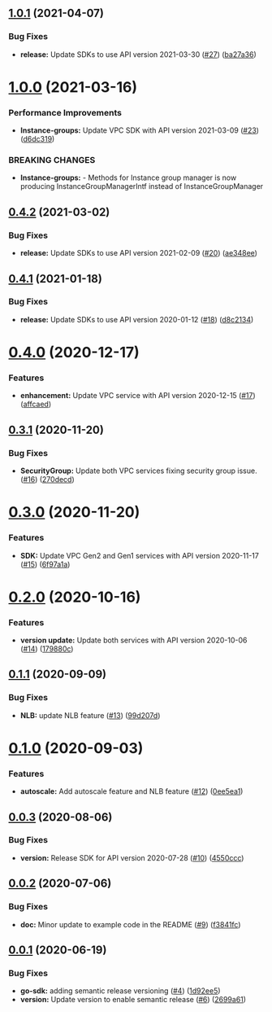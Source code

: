 ## [1.0.1](https://github.com/ujjwal-ibm/test-go-sdk/compare/v1.0.0...v1.0.1) (2021-04-07)


### Bug Fixes

* **release:** Update SDKs to use API version 2021-03-30 ([#27](https://github.com/ujjwal-ibm/test-go-sdk/issues/27)) ([ba27a36](https://github.com/ujjwal-ibm/test-go-sdk/commit/ba27a36f743d07a1cae4fb45f83478adf4d33d79))

# [1.0.0](https://github.com/ujjwal-ibm/test-go-sdk/compare/v0.4.2...v1.0.0) (2021-03-16)


### Performance Improvements

* **Instance-groups:** Update VPC SDK with API version 2021-03-09 ([#23](https://github.com/ujjwal-ibm/test-go-sdk/issues/23)) ([d6dc319](https://github.com/ujjwal-ibm/test-go-sdk/commit/d6dc319bb5aa19aff4fd89872198b6e573545110))


### BREAKING CHANGES

* **Instance-groups:** - Methods for Instance group manager is now producing InstanceGroupManagerIntf instead of InstanceGroupManager

## [0.4.2](https://github.com/ujjwal-ibm/test-go-sdk/compare/v0.4.1...v0.4.2) (2021-03-02)


### Bug Fixes

* **release:** Update SDKs to use API version 2021-02-09 ([#20](https://github.com/ujjwal-ibm/test-go-sdk/issues/20)) ([ae348ee](https://github.com/ujjwal-ibm/test-go-sdk/commit/ae348ee347f7405fac4ab4574392673a9194f6bd))

## [0.4.1](https://github.com/ujjwal-ibm/test-go-sdk/compare/v0.4.0...v0.4.1) (2021-01-18)


### Bug Fixes

* **release:** Update SDKs to use API version 2020-01-12 ([#18](https://github.com/ujjwal-ibm/test-go-sdk/issues/18)) ([d8c2134](https://github.com/ujjwal-ibm/test-go-sdk/commit/d8c21345b1ed032484fbaf57456d4f476423b5fc))

# [0.4.0](https://github.com/ujjwal-ibm/test-go-sdk/compare/v0.3.1...v0.4.0) (2020-12-17)


### Features

* **enhancement:** Update VPC service with API version 2020-12-15 ([#17](https://github.com/ujjwal-ibm/test-go-sdk/issues/17)) ([affcaed](https://github.com/ujjwal-ibm/test-go-sdk/commit/affcaed4e8f7e515148cb9aac82755ad2a3ea8ca))

## [0.3.1](https://github.com/ujjwal-ibm/test-go-sdk/compare/v0.3.0...v0.3.1) (2020-11-20)


### Bug Fixes

* **SecurityGroup:** Update both VPC services fixing security group issue. ([#16](https://github.com/ujjwal-ibm/test-go-sdk/issues/16)) ([270decd](https://github.com/ujjwal-ibm/test-go-sdk/commit/270decd989abd0ed5b9cd101d6c7a2fcb9deecc2))

# [0.3.0](https://github.com/ujjwal-ibm/test-go-sdk/compare/v0.2.0...v0.3.0) (2020-11-20)


### Features

* **SDK:** Update VPC Gen2 and Gen1 services with API version 2020-11-17 ([#15](https://github.com/ujjwal-ibm/test-go-sdk/issues/15)) ([6f97a1a](https://github.com/ujjwal-ibm/test-go-sdk/commit/6f97a1a643dce6d76f8ada9caecc49d864b656fa))

# [0.2.0](https://github.com/ujjwal-ibm/test-go-sdk/compare/v0.1.1...v0.2.0) (2020-10-16)


### Features

* **version update:** Update both services with API version 2020-10-06 ([#14](https://github.com/ujjwal-ibm/test-go-sdk/issues/14)) ([179880c](https://github.com/ujjwal-ibm/test-go-sdk/commit/179880c4775e0d6e6a9e683546348b34e9f9b785))

## [0.1.1](https://github.com/ujjwal-ibm/test-go-sdk/compare/v0.1.0...v0.1.1) (2020-09-09)


### Bug Fixes

* **NLB:** update NLB feature ([#13](https://github.com/ujjwal-ibm/test-go-sdk/issues/13)) ([99d207d](https://github.com/ujjwal-ibm/test-go-sdk/commit/99d207dba81fef5214be63864aa7a4b91af82c89))

# [0.1.0](https://github.com/ujjwal-ibm/test-go-sdk/compare/v0.0.3...v0.1.0) (2020-09-03)


### Features

* **autoscale:** Add autoscale feature and NLB feature ([#12](https://github.com/ujjwal-ibm/test-go-sdk/issues/12)) ([0ee5ea1](https://github.com/ujjwal-ibm/test-go-sdk/commit/0ee5ea16247a6f94794674d0499c01e78857d6a4))

## [0.0.3](https://github.com/ujjwal-ibm/test-go-sdk/compare/v0.0.2...v0.0.3) (2020-08-06)


### Bug Fixes

* **version:** Release SDK for API version 2020-07-28 ([#10](https://github.com/ujjwal-ibm/test-go-sdk/issues/10)) ([4550ccc](https://github.com/ujjwal-ibm/test-go-sdk/commit/4550cccb167443bad8857dc88fc097ad18061734))

## [0.0.2](https://github.com/ujjwal-ibm/test-go-sdk/compare/v0.0.1...v0.0.2) (2020-07-06)


### Bug Fixes

* **doc:** Minor update to example code in the README ([#9](https://github.com/ujjwal-ibm/test-go-sdk/issues/9)) ([f3841fc](https://github.com/ujjwal-ibm/test-go-sdk/commit/f3841fcfbffab66d970ec966b558a48180f0651c))

## [0.0.1](https://github.com/ujjwal-ibm/test-go-sdk/compare/v0.0.0...v0.0.1) (2020-06-19)


### Bug Fixes

* **go-sdk:** adding semantic release versioning ([#4](https://github.com/ujjwal-ibm/test-go-sdk/issues/4)) ([1d92ee5](https://github.com/ujjwal-ibm/test-go-sdk/commit/1d92ee5d6481c923382628e8dfc9b9de51cc7ddd))
* **version:** Update version to enable semantic release ([#6](https://github.com/ujjwal-ibm/test-go-sdk/issues/6)) ([2699a61](https://github.com/ujjwal-ibm/test-go-sdk/commit/2699a615cd9fad5de60ef442c7512a8744c676a1))
